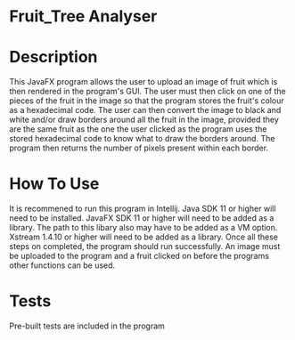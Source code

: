 # Fruit_Tree Analyser

# Description
This JavaFX program allows the user to upload an image of fruit which is then rendered in the program's GUI. The user must then click on one of the pieces of the fruit in the image so that the program stores the fruit's colour as a hexadecimal code. The user can then convert the image to black and white and/or draw borders around all the fruit in the image, provided they are the same fruit as the one the user clicked as the program uses the stored hexadecimal code to know what to draw the borders around. The program then returns the number of pixels present within each border.

# How To Use
It is recommened to run this program in Intellij. Java SDK 11 or higher will need to be installed. JavaFX SDK 11 or higher will need to be added as a library. The path to this libary also may have to be added as a VM option. Xstream 1.4.10 or higher will need to be added as a library. Once all these steps on completed, the program should run successfully. An image must be uploaded to the program and a fruit clicked on before the programs other functions can be used.

# Tests
Pre-built tests are included in the program
